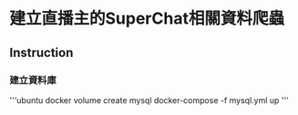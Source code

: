 # 建立直播主的SuperChat相關資料爬蟲

## Instruction

### 建立資料庫
'''ubuntu
docker volume create mysql
docker-compose -f mysql.yml up
'''
